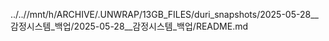 ../..//mnt/h/ARCHIVE/.UNWRAP/13GB_FILES/duri_snapshots/2025-05-28__감정시스템_백업/2025-05-28__감정시스템_백업/README.md